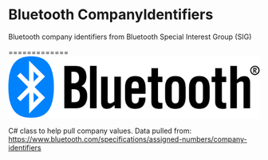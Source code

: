 # Bluetooth CompanyIdentifiers
Bluetooth company identifiers from Bluetooth Special Interest Group (SIG)

=============
![bluetoothLogo](bluetoothLogo.svg)

C# class to help pull company values. Data pulled from: https://www.bluetooth.com/specifications/assigned-numbers/company-identifiers
